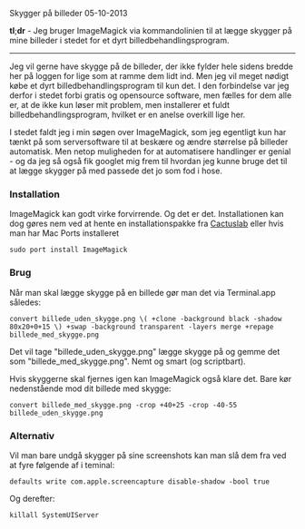 Skygger p&aring; billeder
05-10-2013

**tl**;**dr** - Jeg bruger ImageMagick via kommandolinien til at lægge skygger på mine billeder i stedet for et dyrt billedbehandlingsprogram.

* * * * * * * * * * * * * * * * * * * * * * * * * * * * * * * * * * * * * * * * * * * * * * * * * * * * 

Jeg vil gerne have skygge på de billeder, der ikke fylder hele sidens bredde her på loggen for lige som at ramme dem lidt ind. Men jeg vil meget nødigt købe et dyrt billedbehandlingsprogram til kun det. I den forbindelse var jeg derfor i stedet forbi gratis og opensource software, men fælles for dem alle er, at de ikke kun løser mit problem, men installerer et fuldt billedbehandlingsprogram, hvilket er en anelse overkill lige her. 

I stedet faldt jeg i min søgen over ImageMagick, som jeg egentligt kun har tænkt på som serversoftware til at beskære og ændre størrelse på billeder automatisk. Men netop muligheden for at automatisere handlinger er genial - og da jeg så også fik googlet mig frem til hvordan jeg kunne bruge det til at lægge skygger på med passede det jo som fod i hose. 

### Installation ###

ImageMagick kan godt virke forvirrende. Og det er det. Installationen kan dog gøres nem ved at hente en installationspakke fra [Cactuslab](http://cactuslab.com/imagemagick/) eller hvis man har Mac Ports installeret 

    sudo port install ImageMagick
    
### Brug ###

Når man skal lægge skygge på en billede gør man det via Terminal.app således:

    convert billede_uden_skygge.png \( +clone -background black -shadow 80x20+0+15 \) +swap -background transparent -layers merge +repage billede_med_skygge.png 

Det vil tage "billede_uden_skygge.png" lægge skygge på og gemme det som "billede_med_skygge.png". Nemt og smart (og scriptbart).

Hvis skyggerne skal fjernes igen kan ImageMagick også klare det. Bare kør nedenstående mod dit billede med skygge:
    
    convert billede_med_skygge.png -crop +40+25 -crop -40-55 billede_uden_skygge.png

### Alternativ ###

Vil man bare undgå skygger på sine screenshots kan man slå dem fra ved at fyre følgende af i teminal: 

    defaults write com.apple.screencapture disable-shadow -bool true 

Og derefter: 

    killall SystemUIServer 
